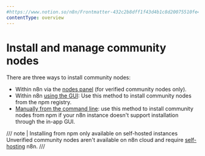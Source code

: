 ```yaml
---
#https://www.notion.so/n8n/Frontmatter-432c2b8dff1f43d4b1c8d20075510fe4
contentType: overview
---
```


# Install and manage community nodes

There are three ways to install community nodes:

* Within n8n via the [nodes panel](/integrations/community-nodes/installation/verified-install.md) (for verified community nodes only).
* Within n8n [using the GUI](/integrations/community-nodes/installation/gui-install.md): Use this method to install community nodes from the npm registry.
* [Manually from the command line](/integrations/community-nodes/installation/manual-install.md): use this method to install community nodes from npm if your n8n instance doesn't support installation through the in-app GUI.

/// note | Installing from npm only available on self-hosted instances
Unverified community nodes aren't available on n8n cloud and require [self-hosting](/hosting/index.md) n8n.
///
